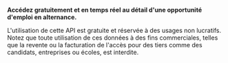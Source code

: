 **Accédez gratuitement et en temps réel au détail d'une opportunité d'emploi en alternance.**

L'utilisation de cette API est gratuite et réservée à des usages non lucratifs. Notez que toute utilisation de ces données à des fins commerciales, telles que la revente ou la facturation de l'accès pour des tiers comme des candidats, entreprises ou écoles, est interdite.
